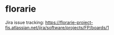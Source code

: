# florarie

Jira issue tracking: https://florarie-proiect-fis.atlassian.net/jira/software/projects/FP/boards/1